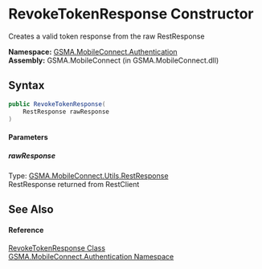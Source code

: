 RevokeTokenResponse Constructor
===============================
Creates a valid token response from the raw RestResponse

**Namespace:** [GSMA.MobileConnect.Authentication][1]  
**Assembly:** GSMA.MobileConnect (in GSMA.MobileConnect.dll)

Syntax
------

```csharp
public RevokeTokenResponse(
	RestResponse rawResponse
)
```

#### Parameters

##### *rawResponse*
Type: [GSMA.MobileConnect.Utils.RestResponse][2]  
RestResponse returned from RestClient


See Also
--------

#### Reference
[RevokeTokenResponse Class][3]  
[GSMA.MobileConnect.Authentication Namespace][1]  

[1]: ../README.md
[2]: ../../GSMA.MobileConnect.Utils/RestResponse/README.md
[3]: README.md
[4]: ../../_icons/Help.png